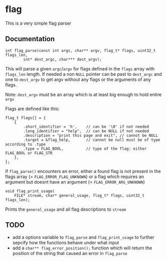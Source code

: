# flag
This is a very simple flag parser

## Documentation

```
int flag_parse(const int argc, char** argv, flag_t* flags, uint32_t flags_len,
        int* dest_argc, char*** dest_argv);

```

This will parse a given `argc`/`argv` for flags defined in the `flags` array
with `flags_len` length. If needed a non `NULL` pointer can be past to
`dest_argc` and one to `dest_argv` to get argv without any flags or the arguments of
any flags.

Note: `dest_argv` must be an array which is at least big enough to hold entire
`argv`

Flags are defined like this:

```
flag_t flags[] = {
    {
        .short_identifier = 'h',    // can be '\0' if not needed
        .long_identifier = "help",  // can be NULL if not needed
        .description = "print this page and exit", // cannot be NULL
        .target = &flag_help,       // cannot be null must be of type according to .type
        .type = FLAG_BOOL,          // type of the flag: either FLAG_BOOL or FLAG_STR
    },
};
```

If `flag_parse()`  encounters an error, either a found flag is not present in
the flags array (= `FLAG_ERROR_FLAG_UNKNOWN`) or a flag which requires an
argument but doesnt have an argument (= `FLAG_ERROR_ARG_UNKNOWN`)

```
void flag_print_usage(
    FILE* stream, char* general_usage, flag_t* flags, uint32_t flags_len);
```

Prints the `general_usage` and all flag descriptions to `stream`

## TODO
- add a options variable to `flag_parse` and `flag_print_usage` to further
  sepcify how the functions behave under what input
- add a `char** flag_error_position();` function which will return the position
  of the string that caused an error in `flag_parse`
